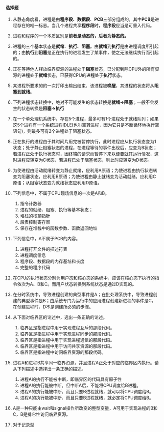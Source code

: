 #### 选择题

1. 从静态角度看，进程是由**程序段**、**数据段**、**PCB**三部分组成的，其中**PCB**是进程存在的唯一标志。当几个进程共享**程序段**时，**程序段**应当是可重入代码。
2. 进程和程序的一个本质区别是**前者是动态的，后者为静态的。**
3. 进程的三个基本状态是**就绪**、**执行**、**阻塞**。由**就绪**到**执行**是由进程调度所引起的；由**执行**到**阻塞**是正在执行的进程发生了某事件，使之无法继续执行而引起的。
4. 正在等待他人释放临界资源的进程处于**阻塞**状态，已分配到除CPU外的所有资源的进程处于**就绪**状态，已获得CPU的进程处于**执行**状态。
5. 某进程所要求的的一次打印出输出结束，该进程被**唤醒**，其进程的状态将从**阻塞到就绪**。
6. 下列进程状态转换中，绝对不可能发生的状态转换是**就绪->阻塞**；一般不会发生的状态转换是**阻塞->执行**
7. 在一个单处理机系统中，存在5个进程，最多可有1个进程处于就绪队列；如果这5个进程有一个系统进程IDLE(也叫空转进程，因为它只是不断循环地执行空语句)，则最多可有2个进程处于阻塞状态。
8. 正在执行的进程由于其时间片用完被暂停执行，此时进程应从执行状态变为1状态；处于静止阻塞状态的进程，在进程等待的事件出现后，应变为B状态；若进程正处于执行状态时，因终端的请求而暂停下来以便要就其运行情况，这时进程应转变为C状态，若进程已处于阻塞状态，则此时应转变为D状态。
9. 为使进程由活动就绪转变为静止就绪，应利用A原语；为使进程由执行状态转变为阻塞状态，应利用B原语；为使进程由静止就绪变为活动就绪，应利用C原语；从阻塞状态变为就绪状态应利用D原语。
10. 下列信息中，不属于CPU现场信息的一次是A和B。
    1. 指令计数器
    2. 进程的就绪、阻塞、执行等基本状态；
    3. 堆栈的栈顶指针
    4. 段表控制寄存器
    5. 保存在堆栈中的函数参数、函数返回地址

11. 下列信息中，A不属于PCB的内容。
    1. 进程打开文件的描述符表
    2. 进程调度信息
    3. 程序段、数据段的内存基址和长度
    4. 完整的程序代码

12. 在CPU的执行状态分别为用户态和核心态的系统中，应该在核心态下执行的指令依次为A、B和C。而用户状态转换到系统状态是通过D实现的。
13. 在分时系统中，导致进程创建的典型事件是A；在批处理系统中，导致进程创建的典型事件是B；由系统专门为运行中的应用进程创建新进程的事件是C。在创建进程时，D不是创建所必须的步骤。
14. 从下面对临界区的论述中，选出一条正确的论述。
    1. 临界区是指进程中用于实现进程互斥的那段代码。
    2. 临界区是指进程中用于实现进程同步的那段代码。
    3. 临界区是指进程中用于实现进程通信的那段代码。
    4. 临界区是指进程中用于访问共享资源的那段代码。
    5. 临界区是指进程中访问临界资源的那段代码。

15. 进程A和进程B共享同一临界资源，并且进程A正处于对应的临界区内执行。请从下列描述中选择出一条正确的描述。
    1. 进程A的执行不能被中断，即临界区的代码具有原子性
    2. 进程A的执行能被中断，但中断A后，不能将CPU调度给B进程。
    3. 进程A的执行能被中断，而且只要B进程就绪，就可以将CPU调度给B。
    4. 进程A的执行能被中断，而且只要B进程就绪，就必定将CPU调度给B。

16. A是一种只能由wait和signal操作所改变的整型变量，A可用于实现进程的B和C，B是排它性访问临界资源。
17. 对于记录型